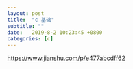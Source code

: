 ```yaml
---
layout: post
title:  "c 基础"
subtitle: ""
date:   2019-8-2 10:23:45 +0800
categories: [c]
---
```


https://www.jianshu.com/p/e477abcdff62